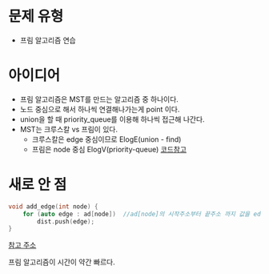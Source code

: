# 문제 유형
* 프림 알고리즘 연습

# 아이디어
* 프림 알고리즘은 MST를 만드는 알고리즘 중 하나이다.
* 노드 중심으로 해서 하나씩 연결해나가는게 point 이다.
* union을 할 때 priority_queue를 이용해 하나씩 접근해 나간다.
* MST는 크루스칼 vs 프림이 있다. 
  *  크루스칼은 edge 중심이므로 ElogE(union - find)
  *  프림은 node 중심 ElogV(priority-queue)
[코드참고](https://www.weeklyps.com/entry/%ED%94%84%EB%A6%BC-%EC%95%8C%EA%B3%A0%EB%A6%AC%EC%A6%98-Prims-algorithm)
# 새로 안 점
```cpp
void add_edge(int node) {
	for (auto edge : ad[node])	//ad[node]의 시작주소부터 끝주소 까지 값을 edge에 복사하겠음
		dist.push(edge);
}
```
[참고 주소](https://z-man.tistory.com/276)

프림 알고리즘이 시간이 약간 빠르다.
